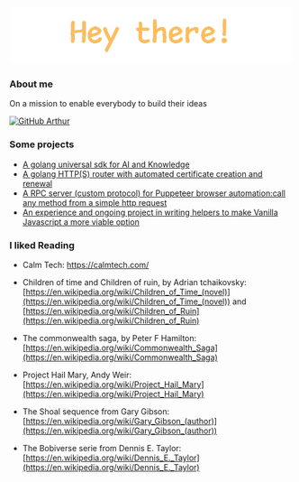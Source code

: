 <p align="center">
    <img src="assets/banner.png"/>
</p>

### About me

On a mission to enable everybody to build their ideas

[![GitHub Arthur](https://img.shields.io/github/followers/arthurweinmann?label=follow%20my%20work%20on%20github&style=social)](https://github.com/Arthurweinmann)

### Some projects

- [A golang universal sdk for AI and Knowledge](https://github.com/arthurweinmann/go-ai-sdk)
- [A golang HTTP(S) router with automated certificate creation and renewal](https://github.com/arthurweinmann/go-https-hug)
- [A RPC server (custom protocol) for Puppeteer browser automation:call any method from a simple http request](https://github.com/arthurweinmann/puppeteer-server)
- [An experience and ongoing project in writing helpers to make Vanilla Javascript a more viable option](https://github.com/arthurweinmann/tinyveil)

### I liked Reading

- Calm Tech: https://calmtech.com/

- Children of time and Children of ruin, by Adrian tchaikovsky: [https://en.wikipedia.org/wiki/Children_of_Time_(novel)](https://en.wikipedia.org/wiki/Children_of_Time_(novel)) and [https://en.wikipedia.org/wiki/Children_of_Ruin](https://en.wikipedia.org/wiki/Children_of_Ruin)

- The commonwealth saga, by Peter F Hamilton: [https://en.wikipedia.org/wiki/Commonwealth_Saga](https://en.wikipedia.org/wiki/Commonwealth_Saga)

- Project Hail Mary, Andy Weir: [https://en.wikipedia.org/wiki/Project_Hail_Mary](https://en.wikipedia.org/wiki/Project_Hail_Mary)

- The Shoal sequence from Gary Gibson: [https://en.wikipedia.org/wiki/Gary_Gibson_(author)](https://en.wikipedia.org/wiki/Gary_Gibson_(author))

- The Bobiverse serie from Dennis E. Taylor: [https://en.wikipedia.org/wiki/Dennis_E._Taylor](https://en.wikipedia.org/wiki/Dennis_E._Taylor)

